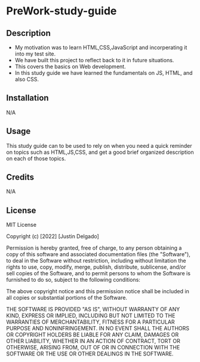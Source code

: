 # PreWork-study-guide

## Description


- My motivation was to learn HTML,CSS,JavaScript and incorperating it into my test site.
- We have built this project to reflect back to it in future situations.
- This covers the basics on Web development.
- In this study guide we have learned the fundamentals on JS, HTML, and also CSS.


## Installation

N/A

## Usage

This study guide can to be used to rely on when you need a quick reminder on topics such as HTML,JS,CSS, and get a good brief organized description on each of those topics.


## Credits

N/A

## License

MIT License

Copyright (c) [2022] [Justin Delgado]

Permission is hereby granted, free of charge, to any person obtaining a copy
of this software and associated documentation files (the "Software"), to deal
in the Software without restriction, including without limitation the rights
to use, copy, modify, merge, publish, distribute, sublicense, and/or sell
copies of the Software, and to permit persons to whom the Software is
furnished to do so, subject to the following conditions:

The above copyright notice and this permission notice shall be included in all
copies or substantial portions of the Software.

THE SOFTWARE IS PROVIDED "AS IS", WITHOUT WARRANTY OF ANY KIND, EXPRESS OR
IMPLIED, INCLUDING BUT NOT LIMITED TO THE WARRANTIES OF MERCHANTABILITY,
FITNESS FOR A PARTICULAR PURPOSE AND NONINFRINGEMENT. IN NO EVENT SHALL THE
AUTHORS OR COPYRIGHT HOLDERS BE LIABLE FOR ANY CLAIM, DAMAGES OR OTHER
LIABILITY, WHETHER IN AN ACTION OF CONTRACT, TORT OR OTHERWISE, ARISING FROM,
OUT OF OR IN CONNECTION WITH THE SOFTWARE OR THE USE OR OTHER DEALINGS IN THE
SOFTWARE.
